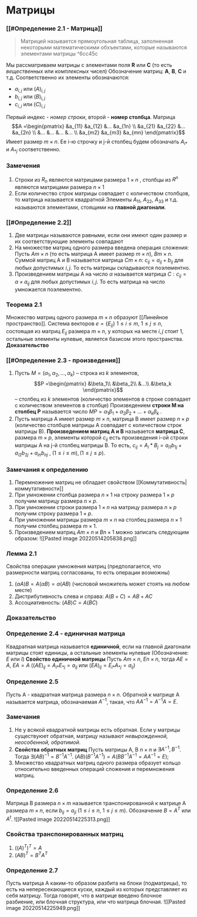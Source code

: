 # Матрицы
### [[#Определение 2.1 - Матрица]]
>Матрицей называется прямоугольная таблица, заполненная некоторыми математическими обхъектами, которые называются элементами матрицы
^6cc45c

Мы рассматриваем матрицы с элементами поля **R** или **C** (то есть *вещественных* или *комплексных* чисел)
Обозначение матриц: **A**, **B**, **C** и т.д. Соответственно их элементы обозначаются:
* $a_{i,j}$ или $(A)_{i,j}$
* $b_{i,j}$ или $(B)_{i,j}$
* $c_{i,j}$ или $(C)_{i,j}$

Первый индекс - *номер строки*, второй - **номер столбца**.
Матрица $$A =\begin{pmatrix}
 &a_{11}  &a_{12} &... &a_{1n} \\ 
 &a_{21}  &a_{22} &... &a_{2n} \\ 
 &...  &...  &... &... \\ 
 &a_{m2}  &a_{m3}  &a_{mn} 
\end{pmatrix}$$
Имеет размер $m \times n$. Ее i-ю строчку и j-й столбец будем обозначать $A_{i*}$ и $A_{*j}$ соответственно.
### Замечения
1. Строки из $R_n$ являются матрицами размера $1 \times n$ , столбцы из $R^n$ являются матрицами размера $n \times 1$ 
2. Если количество строк матрицы совпадает с количеством столбцов, то матрица называется квадратной
Элементы $A_{11}$, $A_{22}$, $A_{33}$ и т.д. называются элементами, стоящими на **главной диагонали**.

### [[#Определение 2.2]]
1. Две матрицы называются равными, если они имеют один размер и их соответствующие элементы совпадают
2. На множестве матриц одного размера введена операция сложения: Пусть $A m \times n$ (то есть матрица A имеет размер $m \times n$), $B m \times n$. Суммой матриц A и B называется матрица $C m \times n$: $c_{ij}= a_{ij} + b_{ij}$ для любых допустимых $i,j$. То есть матрицы складываются поэлементно.
3. Произведением матрицы A на число $\alpha$ называется матрица $C: c_{ij} = \alpha \times a_{ij}$ для любых допустимых $i,j$. То есть матрица на число умножается поэлементно.
### Теорема 2.1
Множество матриц одного размера $m \times n$ образуют [[Линейное пространство]]. 
Система векторов $e = \{ E_{ij} \}$ $1 \leq i \leq m$, $1 \leq j \leq n$, состоящая из матриц $E_{ij}$ размера $m \times n$, у которых на месте $i,j$ стоит $1$, остальные элементы нулевые, является базисом этого пространства.
**Доказательство**

### [[#Определение 2.3 - произведения]]
1. Пусть $M = (\alpha _1, \alpha _2, ... ,\alpha _k)$ – строка из $k$ элементов, $$P =\begin{pmatrix}
&\beta_1\\ 
&\beta_2\\
&...\\
&\beta_k
\end{pmatrix}$$– столбец из $k$ элементов (количество элементов в строке совпадает с количеством элементов в столбце) 
Произведением **строки M на столбец P** называется число
$MP = \alpha _1 \beta _1 + \alpha _2 \beta _2 + ... + \alpha _k \beta _k$ .  
2. Пусть матрица A имеет размер $m \times n$, матрица B имеет размер $n \times p$ (количество столбцов матрицы A совпадает с количеством строк матрицы B). **Произведением матриц A и B** называется **матрица C**, размера $m \times p$, элементы которой $c_{ij}$ есть произведения i-ой строки матрицы A на j-й столбец матрицы B. То есть, $c_{ij} = A_i * B_j = a_{i1} b_{1j} + a_{i2} b_{2j} + a_{in} b_{nj}$ , $(1 \leq i \leq m), (1 \leq j \leq p)$.  
### Замечания к определению
1. Перемножение матриц не обладает свойством [[Коммутативность|коммутативности]]
2. При умножении столбца размера $n \times 1$ на строку размера $1 \times p$ получим матрицу размера $n \times p$.
3. При умножении строки размера $1 \times n$ на матрицу размера $n \times p$ получим строку размера $1 \times p$.
4. При умножении матрицы размера $m \times n$ на столбец размера $n \times 1$ получим столбец размера $m \times 1$.
5. Произведением матриц $A m \times n$ и $B n \times 1$ можно записать следующим образом:
   ![[Pasted image 20220514205838.png]]
   
### Лемма 2.1
Свойства операции умножения матриц (предполагается, что размерности матриц согласованы, то есть операции возможны)
1. $(\alpha A)B = A (\alpha B) = \alpha (AB)$ (числовой множитель может стоять на любом месте)
2. Дистрибутивность слева и справа: $A(B+C) = AB + AC$
3. Ассоциативность: $(AB)C = A(BC)$
### Доказательство
### Определение 2.4 - единичная матрица
Квадратная матрица называется **единичной**, если на главной диагонали матрицы стоят единицы, а остальные элементы нулевые (Обозначение: $E$ или $I$)
**Свойство единичной матрицы**
Пусть $A m \times n$, $E n \times n$, тогда $AE = A$, $EA = A$
($(AE)_{ij} = A_{i*} E_{*j} = a_{ij}$ или $(EA)_{ij} = E_{i*} A_{*j} = a_{ij}$)

### Определение 2.5
Пусть A - квадратная матрица размера $n \times n$. Обратной к матрице A называется матрица, обозначаемая $A^{-1}$, такая, что $AA^{-1} = A^{-1}A = E$.
### Замечания
1. Не у всякой квадратной матрицы есть обратная. Если у матрицы существуюет обратная, матрицу называют *невырожденной, неособенной, обратимой*.
2. **Свойства обратных матриц**
   Пусть матрицы A, B $n \times n$ и $\exists A^{-1}, B^{-1}$. Тогда $\exists (AB)^{-1} = B^{-1} A^{-1}$.
   $(AB)(B^{-1} A^{-1}) = A(B B^{-1}A^{-1} = A A^{-1} = E)$;
3. Множество квадратных матриц одного размера образует кольцо относительно введенных операций сложения и перемножения матриц.

### Определение 2.6
Матрица B размера $n \times m$ называется транспонированной к матрице A размера $m \times n$, если $b_{ij} = a_{ji}$ ($1 \leq i \leq n$, $1 \leq j \leq m$). Обозначение $B = A^T$ или $A^t$.
![[Pasted image 20220514225313.png]]
### Свойства транспонированных матриц
1. $((A)^T)^T = A$
2. $(AB)^T = B^T A^T$

### Определение 2.7
Пусть матрица A каким-то образом разбита на блоки (подматрицы), то есть на непересекающиеся куски, каждый из которых представляет из себя матрицу. Тогда говорят, что в матрице введено блочное разбиение, или блочная структура, или что матрица блочная.
![[Pasted image 20220514225949.png]]

